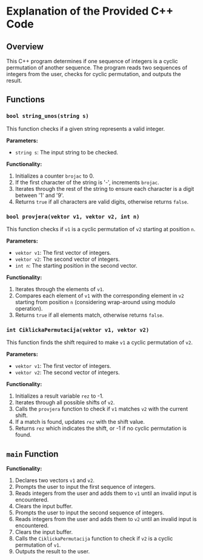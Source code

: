 # Explanation of the Provided C++ Code

## Overview
This C++ program determines if one sequence of integers is a cyclic permutation of another sequence. The program reads two sequences of integers from the user, checks for cyclic permutation, and outputs the result.

## Functions

### `bool string_unos(string s)`
This function checks if a given string represents a valid integer.

**Parameters:**
- `string s`: The input string to be checked.

**Functionality:**
1. Initializes a counter `brojac` to 0.
2. If the first character of the string is '-', increments `brojac`.
3. Iterates through the rest of the string to ensure each character is a digit between '1' and '9'.
4. Returns `true` if all characters are valid digits, otherwise returns `false`.

### `bool provjera(vektor v1, vektor v2, int n)`
This function checks if `v1` is a cyclic permutation of `v2` starting at position `n`.

**Parameters:**
- `vektor v1`: The first vector of integers.
- `vektor v2`: The second vector of integers.
- `int n`: The starting position in the second vector.

**Functionality:**
1. Iterates through the elements of `v1`.
2. Compares each element of `v1` with the corresponding element in `v2` starting from position `n` (considering wrap-around using modulo operation).
3. Returns `true` if all elements match, otherwise returns `false`.

### `int CiklickaPermutacija(vektor v1, vektor v2)`
This function finds the shift required to make `v1` a cyclic permutation of `v2`.

**Parameters:**
- `vektor v1`: The first vector of integers.
- `vektor v2`: The second vector of integers.

**Functionality:**
1. Initializes a result variable `rez` to -1.
2. Iterates through all possible shifts of `v2`.
3. Calls the `provjera` function to check if `v1` matches `v2` with the current shift.
4. If a match is found, updates `rez` with the shift value.
5. Returns `rez` which indicates the shift, or -1 if no cyclic permutation is found.

## `main` Function

**Functionality:**
1. Declares two vectors `v1` and `v2`.
2. Prompts the user to input the first sequence of integers.
3. Reads integers from the user and adds them to `v1` until an invalid input is encountered.
4. Clears the input buffer.
5. Prompts the user to input the second sequence of integers.
6. Reads integers from the user and adds them to `v2` until an invalid input is encountered.
7. Clears the input buffer.
8. Calls the `CiklickaPermutacija` function to check if `v2` is a cyclic permutation of `v1`.
9. Outputs the result to the user.